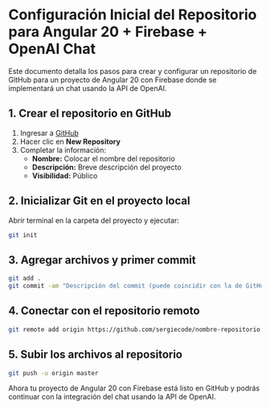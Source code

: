# Configuración Inicial del Repositorio para Angular 20 + Firebase + OpenAI Chat

Este documento detalla los pasos para crear y configurar un repositorio de GitHub para un proyecto de Angular 20 con Firebase donde se implementará un chat usando la API de OpenAI.

## 1. Crear el repositorio en GitHub
1. Ingresar a [GitHub](https://github.com/)
2. Hacer clic en **New Repository**
3. Completar la información:
   - **Nombre:** Colocar el nombre del repositorio
   - **Descripción:** Breve descripción del proyecto
   - **Visibilidad:** Público

## 2. Inicializar Git en el proyecto local
Abrir terminal en la carpeta del proyecto y ejecutar:

```bash
git init
```

## 3. Agregar archivos y primer commit
```bash
git add .
git commit -am "Descripción del commit (puede coincidir con la de GitHub si es la primera)"
```

## 4. Conectar con el repositorio remoto
```bash
git remote add origin https://github.com/sergiecode/nombre-repositorio.git
```

## 5. Subir los archivos al repositorio
```bash
git push -u origin master
```

Ahora tu proyecto de Angular 20 con Firebase está listo en GitHub y podrás continuar con la integración del chat usando la API de OpenAI.


